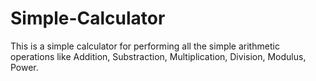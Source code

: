 # Simple-Calculator
This is a simple calculator for performing all the simple arithmetic operations like 
Addition,
Substraction,
Multiplication,
Division,
Modulus,
Power.
